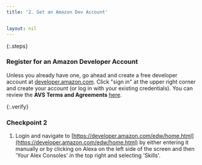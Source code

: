 ```yaml
---
title: '2. Get an Amazon Dev Account'


layout: nil
---
```


{:.steps}
### Register for an Amazon Developer Account

Unless you already have one, go ahead and create a free developer account at [developer.amazon.com](https://developer.amazon.com/login.html). Click "sign in" at the upper right corner and create your account (or log in with your existing credentials).  You can review the **AVS Terms and Agreements** [here](https://developer.amazon.com/public/solutions/alexa/alexa-voice-service/support/terms-and-agreements).

{:.verify}
### Checkpoint 2
1. Login and navigate to [https://developer.amazon.com/edw/home.html](https://developer.amazon.com/edw/home.html) by either entering it manually or by clicking on Alexa on the left side of the screen and then 'Your Alex Consoles' in the top right and selecting 'Skills'. 

